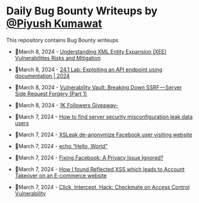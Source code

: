 # Daily Bug Bounty Writeups by [@Piyush Kumawat](https://twitter.com/piyush_supiy) 
This repository contains Bug Bounty writeups

<!-- BLOG-POST-LIST:START -->
 - 💯March 8, 2024 - [Understanding XML Entity Expansion &lpar;XEE&rpar; Vulnerabilities Risks and Mitigation](https://medium.com/@Land2Cyber/understanding-xml-entity-expansion-xee-vulnerabilities-risks-and-mitigation-27f61ddb624b?source=rss------bug_bounty-5) 

 - 💯March 8, 2024 - [24.1 Lab: Exploiting an API endpoint using documentation | 2024](https://cyberw1ng.medium.com/24-1-lab-exploiting-an-api-endpoint-using-documentation-2024-5e7de5aaf53e?source=rss------bug_bounty-5) 

 - 💯March 8, 2024 - [Vulnerability Vault: Breaking Down SSRF — Server Side Request Forgery &lpar;Part 1&rpar;](https://psychovik.medium.com/vulnerability-vault-breaking-down-ssrf-server-side-request-forgery-part-1-b7e658589dd9?source=rss------bug_bounty-5) 

 - 💯March 8, 2024 - [1K Followers Giveaway-](https://medium.com/@Ajakcybersecurity/1k-followers-giveaway-892488a38a48?source=rss------bug_bounty-5) 

 - 💯March 7, 2024 - [How to find server security misconfiguration leak data users](https://systemweakness.com/how-to-find-server-security-misconfiguration-leak-data-users-f7a43c008e33?source=rss------bug_bounty-5) 

 - 💯March 7, 2024 - [XSLeak de-anonymize Facebook user visiting website](https://mustafa0x2021.medium.com/xsleak-de-anonymize-facebook-user-visiting-website-8f6c725235e8?source=rss------bug_bounty-5) 

 - 💯March 7, 2024 - [echo “Hello, World”](https://projectpolarbear.com/echo-hello-world-4233c914b944?source=rss------bug_bounty-5) 

 - 💯March 7, 2024 - [Fixing Facebook: A Privacy Issue Ignored?](https://medium.com/@mynkpdr/fixing-facebook-a-privacy-issue-ignored-6c048dacc824?source=rss------bug_bounty-5) 

 - 💯March 7, 2024 - [How I found Reflected XSS which leads to Account Takeover on an E-commerce website](https://medium.com/@npthin1804/how-i-found-reflected-xss-which-leads-to-account-takeover-on-an-e-commerce-website-47200dd631b6?source=rss------bug_bounty-5) 

 - 💯March 7, 2024 - [Click, Intercept, Hack: Checkmate on Access Control Vulnerability](https://anasbetis023.medium.com/click-intercept-hack-checkmate-on-access-control-vulnerability-20152a7149e2?source=rss------bug_bounty-5) 
<!-- BLOG-POST-LIST:END -->
